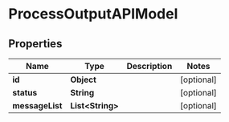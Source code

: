 
# ProcessOutputAPIModel

## Properties
Name | Type | Description | Notes
------------ | ------------- | ------------- | -------------
**id** | **Object** |  |  [optional]
**status** | **String** |  |  [optional]
**messageList** | **List&lt;String&gt;** |  |  [optional]



